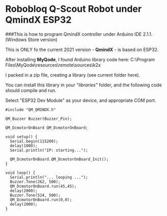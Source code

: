 # Robobloq Q-Scout Robot under QmindX ESP32

###This is how to program QmindX controller under Arduino IDE 2.1.1. (Windows Store version)

This is ONLY fo the current 2021 version - **QmindX** - is based on ESP32.

After installing **MyQode**, I found Arduino library code here: C:\Program Files\MyQode\resources\remote\sources\k2x

I packed in a zip file, creating a library (see current folder here).

You can install this library in your *"libraries"* folder, and the following code should compile and run.

Select "ESP32 Dev Module" as your device, and appropriate COM port.

```
#include "QM_QMINDX.h"

QM_Buzzer Buzzer(Buzzer_Pin);

QM_DcmotorOnBoard QM_DcmotorOnBoard;

void setup() {
  Serial.begin(115200);
  delay(1000);
  Serial.println("IP: starting...");

  QM_DcmotorOnBoard.QM_DcmotorOnBoard_Init();
}

void loop() {
  Serial.println("... looping ...");
  Buzzer.Tone(262, 500);
  QM_DcmotorOnBoard.run(45,45);
  delay(2000);
  Buzzer.Tone(524, 500);
  QM_DcmotorOnBoard.run(0,0);
  delay(2000);
}
```

